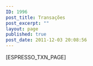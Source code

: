```yaml
---
ID: 1996
post_title: Transações
post_excerpt: ""
layout: page
published: true
post_date: 2011-12-03 20:08:56
---
```

[ESPRESSO_TXN_PAGE]

&nbsp;
